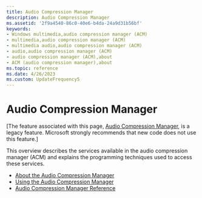 ```yaml
---
title: Audio Compression Manager
description: Audio Compression Manager
ms.assetid: '2f9a4540-86c0-40e6-b4da-24a9d31b56bf'
keywords:
- Windows multimedia,audio compression manager (ACM)
- multimedia,audio compression manager (ACM)
- multimedia audio,audio compression manager (ACM)
- audio,audio compression manager (ACM)
- audio compression manager (ACM),about
- ACM (audio compression manager),about
ms.topic: reference
ms.date: 4/26/2023
ms.custom: UpdateFrequency5
---
```


# Audio Compression Manager

\[The feature associated with this page, [﻿Audio Compression Manager](/windows/win32/multimedia/audio-compression-manager), is a legacy feature. Microsoft strongly recommends that new code does not use this feature.\]

This overview describes the services available in the audio compression manager (ACM) and explains the programming techniques used to access these services.

-   [About the Audio Compression Manager](about-the-audio-compression-manager.md)
-   [Using the Audio Compression Manager](using-the-audio-compression-manager.md)
-   [Audio Compression Manager Reference](audio-compression-manager-reference.md)

 

 




